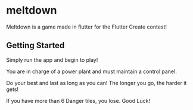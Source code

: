 # meltdown

Meltdown is a game made in flutter for the Flutter Create contest!


## Getting Started

Simply run the app and begin to play!

You are in charge of a power plant and must maintain a control panel.

Do your best and last as long as you can! The longer you go, the harder it gets!

If you have more than 6 Danger tiles, you lose. Good Luck!
